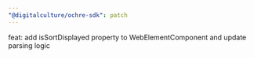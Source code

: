 ```yaml
---
"@digitalculture/ochre-sdk": patch
---
```


feat: add isSortDisplayed property to WebElementComponent and update parsing logic
